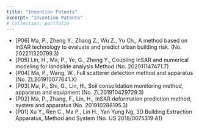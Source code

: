 ```yaml
---
title: "Invention Patents"
excerpt: "Invention Patents"
# collection: portfolio
---
```

* [P06] Ma, P., Zheng Y., Zhang Z., Wu Z., Yu Ch., A method based on InSAR technology to
evaluate and predict urban building risk. (No. 202211320799.3)
* [P05] Lin, H., Ma, P., Ye, G., Zheng Y., Coupling InSAR and numerical modeling for landslide
analysis Method (No. 202011147471.7)
* [P04] Ma, P., Wang, W., Full scatterer detection method and apparatus (No. ZL201910077641.X)
* [P03] Ma, P., Shi, G., Lin, H., Soil consolidation monitoring method, apparatus and equipment (No.
ZL201910429729.3)
* [P02] Ma, P., Zhang, F., Lin, H., InSAR deformation prediction method, system and apparatus (No.
201910286195.3)
* [P01] Xu Y., Ren C., Ma P., Lin H., Yan Yung Ng, 3D Building Extraction Apparatus, Method and
System (No. US 2018/0075319 A1)
